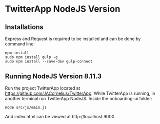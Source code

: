 # TwitterApp NodeJS Version

## Installations
Express and Request is required to be installed and can be done by command line:
```
npm install
sudo npm install gulp -g
sudo npm install --save-dev gulp-connect
```

## Running NodeJS Version 8.11.3
Run the project TwitterApp located at https://github.com/JACornelius/TwitterApp. While TwitterApp is running, in another terminal run TwitterApp NodeJS.
Inside the onboarding-ui folder:
```
node src/js/main.js
```
And index.html can be viewed at http://localhost:9000

